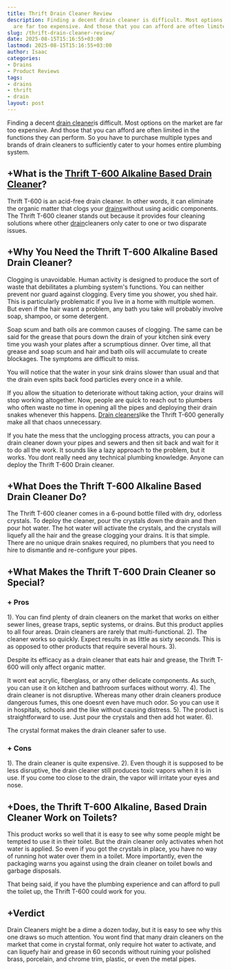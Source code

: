 ```yaml
---
title: Thrift Drain Cleaner Review
description: Finding a decent drain cleaner is difficult. Most options on the market
  are far too expensive. And those that you can afford are often limited in the...
slug: /thrift-drain-cleaner-review/
date: 2025-08-15T15:16:55+03:00
lastmod: 2025-08-15T15:16:55+03:00
author: Isaac
categories:
- Drains
- Product Reviews
tags:
- drains
- thrift
- drain
layout: post
---
```

Finding a decent [drain cleaner](https://pestpolicy.com/best-drain-cleaner//)is difficult. Most options on the market are far too expensive. And those that you can afford are often limited in the functions they can perform. So you have to purchase multiple types and brands of drain cleaners to sufficiently cater to your homes entire plumbing system.

## +What is the [Thrift T-600 Alkaline Based Drain Cleaner](https://www.amazon.com/THRIFT-T-600-Alkaline-Granular-Cleaner/dp/B00E1N09JO?&linkCode=ll1&tag=p-policy-20&linkId=2b4aec92d6fd01239eb8ccd0c93edf67&language=en_US&ref_=as_li_ss_tl)?

Thrift T-600 is an acid-free drain cleaner. In other words, it can eliminate the organic matter that clogs your [drains](https://pestpolicy.com/best-drain-cleaner/)without using acidic components. The Thrift T-600 cleaner stands out because it provides four cleaning solutions where other [drain](https://pestpolicy.com/best-drain-snakes/)cleaners only cater to one or two disparate issues.

##  +Why You Need the Thrift T-600 Alkaline Based Drain Cleaner?

Clogging is unavoidable. Human activity is designed to produce the sort of waste that debilitates a plumbing system's functions. You can neither prevent nor guard against clogging. Every time you shower, you shed hair. This is particularly problematic if you live in a home with multiple women. But even if the hair wasnt a problem, any bath you take will probably involve soap, shampoo, or some detergent.

Soap scum and bath oils are common causes of clogging. The same can be said for the grease that pours down the drain of your kitchen sink every time you wash your plates after a scrumptious dinner. Over time, all that grease and soap scum and hair and bath oils will accumulate to create blockages. The symptoms are difficult to miss.

You will notice that the water in your sink drains slower than usual and that the drain even spits back food particles every once in a while.

If you allow the situation to deteriorate without taking action, your drains will stop working altogether. Now, people are quick to reach out to plumbers who often waste no time in opening all the pipes and deploying their drain snakes whenever this happens. [Drain cleaners](https://pestpolicy.com/how-drain-cleaners-work/)like the Thrift T-600 generally make all that chaos unnecessary.

If you hate the mess that the unclogging process attracts, you can pour a drain cleaner down your pipes and sewers and then sit back and wait for it to do all the work. It sounds like a lazy approach to the problem, but it works. You dont really need any technical plumbing knowledge. Anyone can deploy the Thrift T-600 Drain cleaner.

##  +What Does the Thrift T-600 Alkaline Based Drain Cleaner Do?

The Thrift T-600 cleaner comes in a 6-pound bottle filled with dry, odorless crystals. To deploy the cleaner, pour the crystals down the drain and then pour hot water. The hot water will activate the crystals, and the crystals will liquefy all the hair and the grease clogging your drains. It is that simple. There are no unique drain snakes required, no plumbers that you need to hire to dismantle and re-configure your pipes.

##  +What Makes the Thrift T-600 Drain Cleaner so Special?

###  + Pros

1). You can find plenty of drain cleaners on the market that works on either sewer lines, grease traps, septic systems, or drains. But this product applies to all four areas. Drain cleaners are rarely that multi-functional. 2). The cleaner works so quickly. Expect results in as little as sixty seconds. This is as opposed to other products that require several hours. 3).

Despite its efficacy as a drain cleaner that eats hair and grease, the Thrift T-600 will only affect organic matter.

It wont eat acrylic, fiberglass, or any other delicate components. As such, you can use it on kitchen and bathroom surfaces without worry. 4). The drain cleaner is not disruptive. Whereas many other drain cleaners produce dangerous fumes, this one doesnt even have much odor. So you can use it in hospitals, schools and the like without causing distress. 5). The product is straightforward to use. Just pour the crystals and then add hot water. 6).

The crystal format makes the drain cleaner safer to use.

###  + Cons

1). The drain cleaner is quite expensive. 2). Even though it is supposed to be less disruptive, the drain cleaner still produces toxic vapors when it is in use. If you come too close to the drain, the vapor will irritate your eyes and nose.

##  +Does, the Thrift T-600 Alkaline, Based Drain Cleaner Work on Toilets?

This product works so well that it is easy to see why some people might be tempted to use it in their toilet. But the drain cleaner only activates when hot water is applied. So even if you got the crystals in place, you have no way of running hot water over them in a toilet. More importantly, even the packaging warns you against using the drain cleaner on toilet bowls and garbage disposals.

That being said, if you have the plumbing experience and can afford to pull the toilet up, the Thrift T-600 could work for you.

##  +Verdict

Drain Cleaners might be a dime a dozen today, but it is easy to see why this one draws so much attention. You wont find that many drain cleaners on the market that come in crystal format, only require hot water to activate, and can liquefy hair and grease in 60 seconds without ruining your polished brass, porcelain, and chrome trim, plastic, or even the metal pipes.
